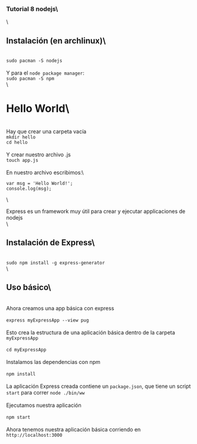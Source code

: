 ### Tutorial 8 nodejs\
\
## Instalación (en archlinux)\
\
`sudo pacman -S nodejs`\
\
Y para el `node package manager`:\
`sudo pacman -S npm`\
\
# Hello World\
\
Hay que crear una carpeta vacía\
`mkdir hello`\
`cd hello`\
\
Y crear nuestro archivo .js\
`touch app.js`\
\
En nuestro archivo escribimos:\
```
var msg = 'Hello World!';
console.log(msg);
```
\

Express es un framework muy útil para crear y ejecutar applicaciones de nodejs\
\
## Instalación de Express\
\
`sudo npm install -g express-generator`\
\
## Uso básico\
\
Ahora creamos una app básica con express\
\
`express myExpressApp --view pug`\
\
Esto crea la estructura de una aplicación básica dentro de la carpeta `myExpressApp`\
\
`cd myExpressApp`\
\
Instalamos las dependencias con npm\
\
`npm install`\
\
La aplicación Express creada contiene un `package.json`, que tiene un script `start` para correr `node ./bin/ww`\
\
Ejecutamos nuestra aplicación\
\
`npm start`\
\
Ahora tenemos nuestra aplicación básica corriendo en `http://localhost:3000`